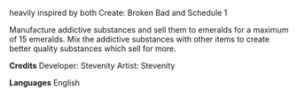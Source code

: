 
heavily inspired by both Create: Broken Bad and Schedule 1

Manufacture addictive substances and sell them to emeralds for a maximum of 15 emeralds.
Mix the addictive substances with other items to create better quality substances which sell for more.

**Credits**
  Developer: Stevenity
  Artist: Stevenity

**Languages**
  English

